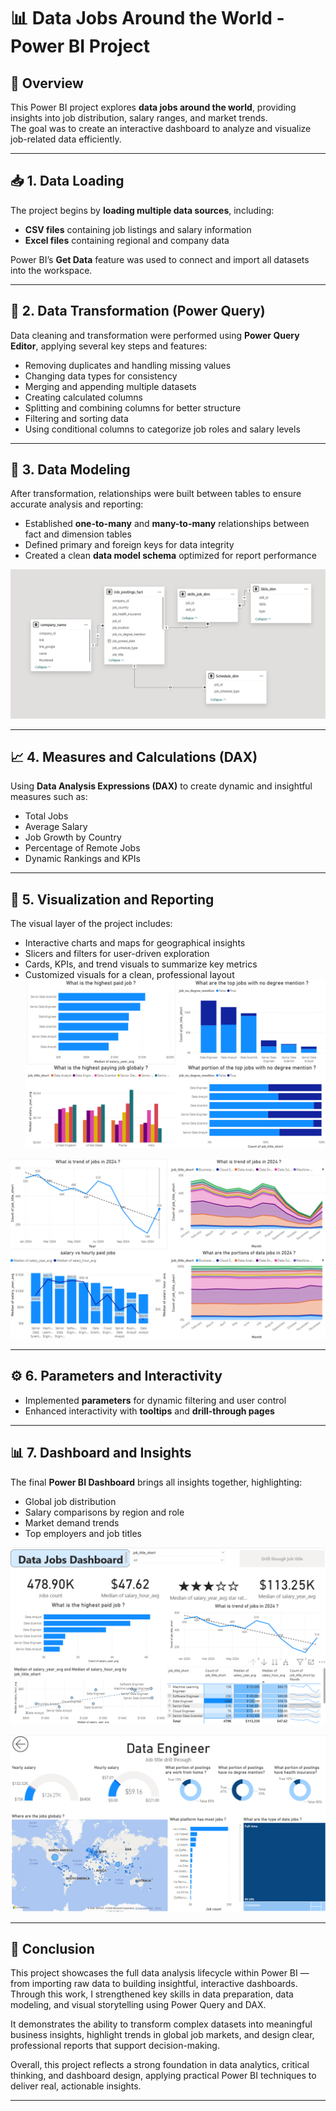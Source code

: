 
# 📊 Data Jobs Around the World - Power BI Project

## 🧩 Overview
This Power BI project explores **data jobs around the world**, providing insights into job distribution, salary ranges, and market trends.  
The goal was to create an interactive dashboard to analyze and visualize job-related data efficiently.

---

## 📥 1. Data Loading
The project begins by **loading multiple data sources**, including:  
- **CSV files** containing job listings and salary information  
- **Excel files** containing regional and company data  

Power BI’s **Get Data** feature was used to connect and import all datasets into the workspace.

---

## 🔧 2. Data Transformation (Power Query)
Data cleaning and transformation were performed using **Power Query Editor**, applying several key steps and features:
- Removing duplicates and handling missing values  
- Changing data types for consistency  
- Merging and appending multiple datasets  
- Creating calculated columns  
- Splitting and combining columns for better structure  
- Filtering and sorting data  
- Using conditional columns to categorize job roles and salary levels  

---

## 🔗 3. Data Modeling
After transformation, relationships were built between tables to ensure accurate analysis and reporting:
- Established **one-to-many** and **many-to-many** relationships between fact and dimension tables  
- Defined primary and foreign keys for data integrity  
- Created a clean **data model schema** optimized for report performance  

![alt text](/images/5.png)

---

## 📈 4. Measures and Calculations (DAX)
Using **Data Analysis Expressions (DAX)** to create dynamic and insightful measures such as:
- Total Jobs  
- Average Salary  
- Job Growth by Country  
- Percentage of Remote Jobs  
- Dynamic Rankings and KPIs  

---

## 🎨 5. Visualization and Reporting
The visual layer of the project includes:
- Interactive charts and maps for geographical insights  
- Slicers and filters for user-driven exploration  
- Cards, KPIs, and trend visuals to summarize key metrics  
- Customized visuals for a clean, professional layout  
![alt text](/images/3.png)

![alt text](/images/4.png)


---

## ⚙️ 6. Parameters and Interactivity
- Implemented **parameters** for dynamic filtering and user control  
- Enhanced interactivity with **tooltips** and **drill-through pages**  

---

## 📊 7. Dashboard and Insights
The final **Power BI Dashboard** brings all insights together, highlighting:
- Global job distribution  
- Salary comparisons by region and role  
- Market demand trends  
- Top employers and job titles

![alt text](/images/1.png)


![alt text](/images/2.png)

---

## 🧠 Conclusion
This project showcases the full data analysis lifecycle within Power BI — from importing raw data to building insightful, interactive dashboards. Through this work, I strengthened key skills in data preparation, data modeling, and visual storytelling using Power Query and DAX.

It demonstrates the ability to transform complex datasets into meaningful business insights, highlight trends in global job markets, and design clear, professional reports that support decision-making.

Overall, this project reflects a strong foundation in data analytics, critical thinking, and dashboard design, applying practical Power BI techniques to deliver real, actionable insights.


---

